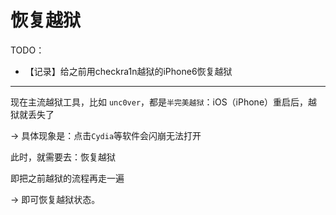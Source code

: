 # 恢复越狱

TODO：

* 【记录】给之前用checkra1n越狱的iPhone6恢复越狱

---

现在主流越狱工具，比如 `unc0ver`，都是`半完美越狱`：iOS（iPhone）重启后，越狱就丢失了

-> 具体现象是：点击`Cydia`等软件会闪崩无法打开

此时，就需要去：恢复越狱

即把之前越狱的流程再走一遍

-> 即可恢复越狱状态。
